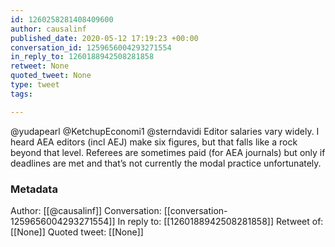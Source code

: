 ```yaml
---
id: 1260258281408409600
author: causalinf
published_date: 2020-05-12 17:19:23 +00:00
conversation_id: 1259656004293271554
in_reply_to: 1260188942508281858
retweet: None
quoted_tweet: None
type: tweet
tags:

---
```


@yudapearl @KetchupEconomi1 @sterndavidi Editor salaries vary widely. I heard AEA editors (incl AEJ) make six figures, but that falls like a rock beyond that level. Referees are sometimes paid (for AEA journals) but only if deadlines are met and that’s not currently the modal practice unfortunately.

### Metadata

Author: [[@causalinf]]
Conversation: [[conversation-1259656004293271554]]
In reply to: [[1260188942508281858]]
Retweet of: [[None]]
Quoted tweet: [[None]]
